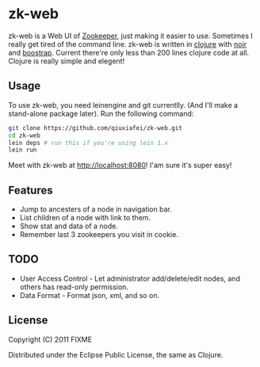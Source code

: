 # zk-web

zk-web is a Web UI of [Zookeeper](http://zookeeper.apache.org), just making it easier to use. Sometimes I really get tired of the command line.
zk-web is written in [clojure](http://clojure.org) with [noir](http://webnoir.org) and [boostrap](http://twitter.github.com/bootstrap/). Current there're only less than 200 lines clojure code at all. Clojure is really simple and elegent!

## Usage

To use zk-web, you need leinengine and git currentlly. (And I'll make a stand-alone package later).
Run the following command:

```bash
git clone https://github.com/qiuxiafei/zk-web.git
cd zk-web
lein deps # run this if you're using lein 1.x
lein run
```
Meet with zk-web at [http://localhost:8080](http://localhost:8080)! I'am sure it's super easy!

## Features
* Jump to ancesters of a node in navigation bar.
* List children of a node with link to them.
* Show stat and data of a node.
* Remember last 3 zookeepers you visit in cookie.

## TODO
* User Access Control - Let administrator add/delete/edit nodes, and others has read-only permission.
* Data Format - Format json, xml, and so on.

## License

Copyright (C) 2011 FIXME

Distributed under the Eclipse Public License, the same as Clojure.

